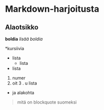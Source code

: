 # Markdown-harjoitusta

## Alaotsikko

**boldia**
_lisää boldia_

*kursiivia

* lista
  * lista
* lista

1. numer
2. oit
3 . u  lista
  * ja alakohta
  
> mitä on 
> blockquote suomeksi
	

